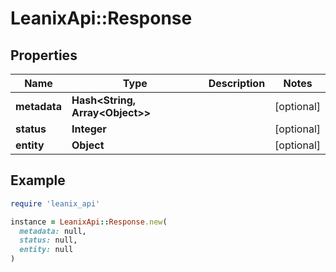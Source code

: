 # LeanixApi::Response

## Properties

| Name | Type | Description | Notes |
| ---- | ---- | ----------- | ----- |
| **metadata** | **Hash&lt;String, Array&lt;Object&gt;&gt;** |  | [optional] |
| **status** | **Integer** |  | [optional] |
| **entity** | **Object** |  | [optional] |

## Example

```ruby
require 'leanix_api'

instance = LeanixApi::Response.new(
  metadata: null,
  status: null,
  entity: null
)
```

